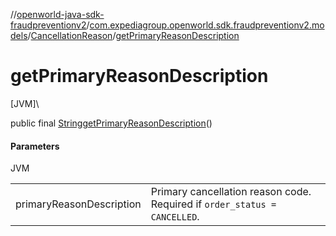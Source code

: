 //[openworld-java-sdk-fraudpreventionv2](../../../index.md)/[com.expediagroup.openworld.sdk.fraudpreventionv2.models](../index.md)/[CancellationReason](index.md)/[getPrimaryReasonDescription](get-primary-reason-description.md)

# getPrimaryReasonDescription

[JVM]\

public final [String](https://docs.oracle.com/javase/8/docs/api/java/lang/String.html)[getPrimaryReasonDescription](get-primary-reason-description.md)()

#### Parameters

JVM

| | |
|---|---|
| primaryReasonDescription | Primary cancellation reason code. Required if `order_status = CANCELLED`. |
